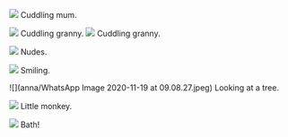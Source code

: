 ![](anna/signal-2020-09-23-084107.jpeg) Cuddling mum.

![](anna/granny.JGP) Cuddling granny.
![](anna/granny2.jpeg) Cuddling granny.

![](anna/nudes.jpeg) Nudes.

![](anna/anna.jpeg) Smiling.

![](anna/WhatsApp Image 2020-11-19 at 09.08.27.jpeg) Looking at a tree.


![](anna/monkey.jpeg) Little monkey.

![](anna/bath.png) Bath!

 